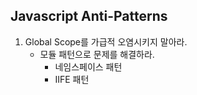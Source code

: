 ## Javascript Anti-Patterns

1. Global Scope를 가급적 오염시키지 말아라.
    - 모듈 패턴으로 문제를 해결하라.
        - 네임스페이스 패턴
        - IIFE 패턴